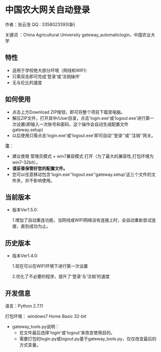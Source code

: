 # 中国农大网关自动登录

作者：张云浩    QQ : 3358023393(新)		

关键词 ：China Agricultural University gateway_automaticlogin，中国农业大学

## **特性**

- 适用于学校绝大部分环境（网线和WIFI）
- 只需双击即可完成‘登录’或‘注销操作’
- 无与伦比的速度

## **如何使用**

- 点击上方Download ZIP按钮，即可将整个项目下载至电脑。
- 解压ZIP文件，打开其中/User目录，点击'login.exe'或‘logout.exe’进行第一次设置(即输入一次账号和密码，这个操作会自动生成配置文件gateway.setup)
- 以后使用只需点击'login.exe'或'logout.exe'即可自动''登录''或''注销''网关。

**注**：

- 建议使用 管理员模式 + win7兼容模式 打开（为了最大的兼容性,打包环境为win7-32bit）。
- **请妥善保管好您的配置文件。**
- 您可以任意移动包含'login.exe''logout.exe''gateway.setup'这三个文件的文件夹，并不影响使用。

## **当前版本**

- 版本Ver1.5.0:

  1.增加了自动重连功能，当网线或WIFI网络没有连接上时，会自动重新尝试连接，直到成功为止。




## 历史版本

- 版本Ver1.4.0:

  1.现在可以在WIFI环境下进行第一次设置

  2.优化了不必要的程序，提升了‘登录’与‘注销’的速度

## **开发信息**

语言：Python 2.7.11

打包环境： windows7 Home Basic 32-bit

- gateway_tools.py说明：
  - 在文件最后选择'login'或'logout'来改变使用目的。
  - 需要打包的login.py或logout.py基于gateway_tools.py，仅仅改变最后的方式变量。

